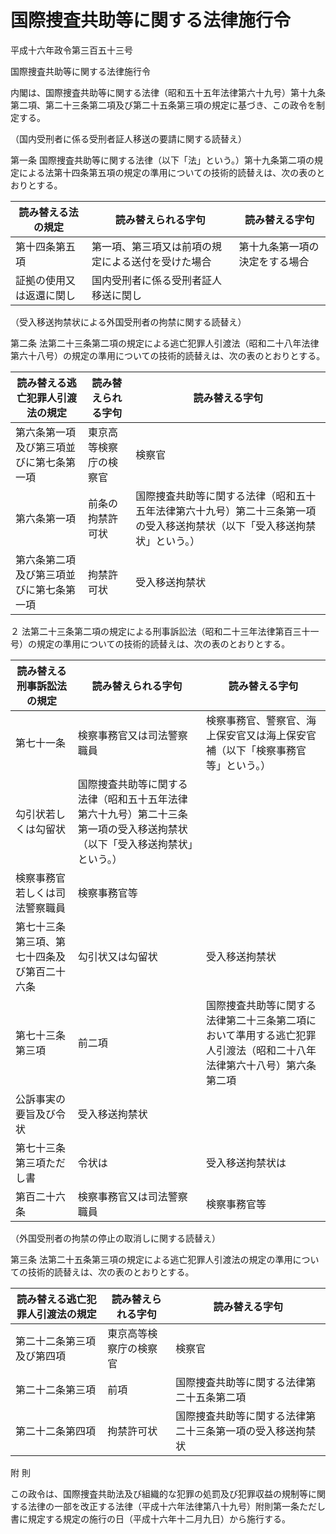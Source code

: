# 国際捜査共助等に関する法律施行令

平成十六年政令第三百五十三号

国際捜査共助等に関する法律施行令

内閣は、国際捜査共助等に関する法律（昭和五十五年法律第六十九号）第十九条第二項、第二十三条第二項及び第二十五条第三項の規定に基づき、この政令を制定する。

（国内受刑者に係る受刑者証人移送の要請に関する読替え）

第一条 国際捜査共助等に関する法律（以下「法」という。）第十九条第二項の規定による法第十四条第五項の規定の準用についての技術的読替えは、次の表のとおりとする。

読み替える法の規定 | 読み替えられる字句 | 読み替える字句  
---|---|---  
第十四条第五項 | 第一項、第三項又は前項の規定による送付を受けた場合 | 第十九条第一項の決定をする場合  
証拠の使用又は返還に関し | 国内受刑者に係る受刑者証人移送に関し  
  
（受入移送拘禁状による外国受刑者の拘禁に関する読替え）

第二条 法第二十三条第二項の規定による逃亡犯罪人引渡法（昭和二十八年法律第六十八号）の規定の準用についての技術的読替えは、次の表のとおりとする。

読み替える逃亡犯罪人引渡法の規定 | 読み替えられる字句 | 読み替える字句  
---|---|---  
第六条第一項及び第三項並びに第七条第一項 | 東京高等検察庁の検察官 | 検察官  
第六条第一項 | 前条の拘禁許可状 | 国際捜査共助等に関する法律（昭和五十五年法律第六十九号）第二十三条第一項の受入移送拘禁状（以下「受入移送拘禁状」という。）  
第六条第二項及び第三項並びに第七条第一項 | 拘禁許可状 | 受入移送拘禁状  
  
２ 法第二十三条第二項の規定による刑事訴訟法（昭和二十三年法律第百三十一号）の規定の準用についての技術的読替えは、次の表のとおりとする。

読み替える刑事訴訟法の規定 | 読み替えられる字句 | 読み替える字句  
---|---|---  
第七十一条 | 検察事務官又は司法警察職員 | 検察事務官、警察官、海上保安官又は海上保安官補（以下「検察事務官等」という。）  
勾引状若しくは勾留状 | 国際捜査共助等に関する法律（昭和五十五年法律第六十九号）第二十三条第一項の受入移送拘禁状（以下「受入移送拘禁状」という。）  
検察事務官若しくは司法警察職員 | 検察事務官等  
第七十三条第三項、第七十四条及び第百二十六条 | 勾引状又は勾留状 | 受入移送拘禁状  
第七十三条第三項 | 前二項 | 国際捜査共助等に関する法律第二十三条第二項において準用する逃亡犯罪人引渡法（昭和二十八年法律第六十八号）第六条第二項  
公訴事実の要旨及び令状 | 受入移送拘禁状  
第七十三条第三項ただし書 | 令状は | 受入移送拘禁状は  
第百二十六条 | 検察事務官又は司法警察職員 | 検察事務官等  
  
（外国受刑者の拘禁の停止の取消しに関する読替え）

第三条 法第二十五条第三項の規定による逃亡犯罪人引渡法の規定の準用についての技術的読替えは、次の表のとおりとする。

読み替える逃亡犯罪人引渡法の規定 | 読み替えられる字句 | 読み替える字句  
---|---|---  
第二十二条第三項及び第四項 | 東京高等検察庁の検察官 | 検察官  
第二十二条第三項 | 前項 | 国際捜査共助等に関する法律第二十五条第二項  
第二十二条第四項 | 拘禁許可状 | 国際捜査共助等に関する法律第二十三条第一項の受入移送拘禁状  
  
附 則

この政令は、国際捜査共助法及び組織的な犯罪の処罰及び犯罪収益の規制等に関する法律の一部を改正する法律（平成十六年法律第八十九号）附則第一条ただし書に規定する規定の施行の日（平成十六年十二月九日）から施行する。
